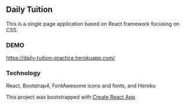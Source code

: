 ## Daily Tuition 

This is a single page application based on React framework focusing on CSS. 

### DEMO

https://daily-tuition-practice.herokuapp.com/

### Technology

React, Bootstrap4, FontAwesome icons and fonts, and Heroku

This project was bootstrapped with [Create React App](https://github.com/facebook/create-react-app).
